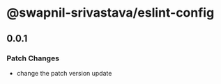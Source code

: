 # @swapnil-srivastava/eslint-config

## 0.0.1

### Patch Changes

- change the patch version update
